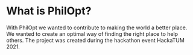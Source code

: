 # What is PhilOpt?
With PhilOpt we wanted to contribute to making the world a better place. We wanted to create an optimal way of finding the right place to help others. The project was created during the hackathon event HackaTUM 2021. 
